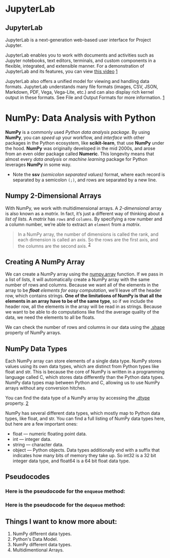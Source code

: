 # JupyterLab

## JupyterLab 

JupyterLab is a next-generation web-based user interface for Project Jupyter.

JupyterLab enables you to work with documents and activities such as Jupyter notebooks, text editors, terminals, and custom components in a flexible, integrated, and extensible manner. For a demonstration of JupyterLab and its features, you can view [this video](https://www.youtube.com/watch?v=A5YyoCKxEOU&t=43s) [1]

JupyterLab also offers a unified model for viewing and handling data formats. JupyterLab understands many file formats (images, CSV, JSON, Markdown, PDF, Vega, Vega-Lite, etc.) and can also display rich kernel output in these formats. See File and Output Formats for more information. [1]

# **NumPy**: Data Analysis with Python

**NumPy** is a commonly used _Python data analysis package_. By using **NumPy**, you can _speed up_ your workflow, and _interface_ with other packages in the Python ecosystem, like **scikit-learn**, that use **NumPy** under the hood. **NumPy** was originally developed in the mid 2000s, and arose from an even older package called **Numeric**. This longevity means that almost every _data analysis_ or _machine learning_ package for Python leverages **NumPy** in some way. 

- Note the **ssv** _(semicolon separated values)_ format, where each record is separated by a semicolon `(;)`, and rows are separated by a new line.

## Numpy 2-Dimensional Arrays

With NumPy, we work with multidimensional arrays. A _2-dimensional_ array is also known as a _matrix_. In fact, it’s just a different way of thinking about a _list of lists_. A _matrix_ has `rows` and `columns`. By specifying a row number and a column number, we’re able to extract an `element` from a _matrix_.

> In a NumPy array, the number of dimensions is called the rank, and each dimension is called an axis. So the rows are the first axis, and the columns are the second axis.  <sup>[2]</sup>

## Creating A NumPy Array
We can create a NumPy array using the [numpy.array](https://docs.scipy.org/doc/numpy/reference/generated/numpy.array.html) function. If we pass in a list of lists, it will automatically create a NumPy array with the same number of rows and columns. Because we want all of the elements in the array to be _**float** elements for easy computation_, we’ll leave off the header row, which contains strings. **One of the limitations of NumPy is that all the elements in an array have to be of the same type**, so if we include the header row, all the elements in the array will be read in as strings. Because we want to be able to do computations like find the average quality of the data, we need the elements to all be floats.

We can check the number of rows and columns in our data using the [.shape](https://docs.scipy.org/doc/numpy/reference/generated/numpy.ndarray.shape.html) property of NumPy arrays.

## NumPy Data Types

Each NumPy array can store elements of a single data type.
NumPy stores values using its own data types, which are distinct from Python types like float and str. This is because the core of NumPy is written in a programming language called C, which stores data differently than the Python data types. NumPy data types map between Python and C, allowing us to use NumPy arrays without any conversion hitches.

You can find the data type of a NumPy array by accessing the [.dtype](https://docs.scipy.org/doc/numpy/reference/arrays.dtypes.html) property. [2]

NumPy has several different data types, which mostly map to Python data types, like float, and str. You can find a full listing of NumPy data types here, but here are a few important ones:

- float — numeric floating point data.
- int — integer data.
- string — character data.
- object — Python objects.
Data types additionally end with a suffix that indicates how many bits of memory they take up. So int32 is a 32 bit integer data type, and float64 is a 64 bit float data type.






## **Pseudocodes**

### Here is the pseudocode for the `enqueue` method:


### Here is the pseudocode for the `dequeue` method:






<!-- _For more on the subject of **-----**, check this [**GREAT** Article](https://codefellows.github.io/common_curriculum/data_structures_and_algorithms/Code_401/class-10/resources/stacks_and_queues.html)  on codefellows_ -->


## Things I want to know more about:
1. NumPy different data types.
2. Python's Data Model.
3. NumPy different data types.
4. Multidimentional Arrays.



[1]: https://jupyterlab.readthedocs.io/en/stable/getting_started/overview.html
[2]: https://www.dataquest.io/blog/numpy-tutorial-python/